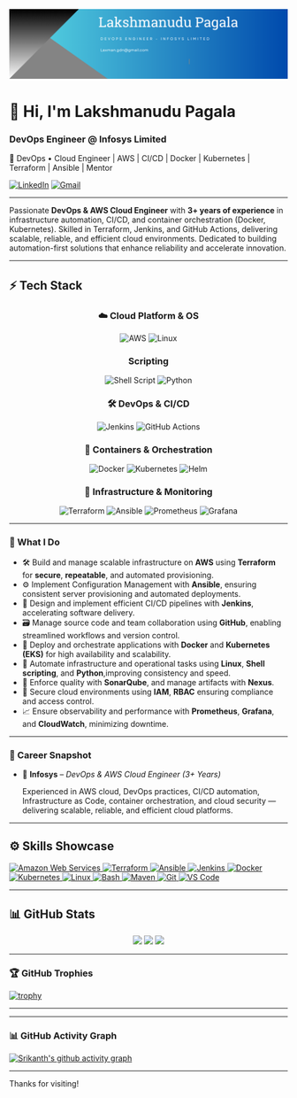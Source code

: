 <div align="center">
  <img src="https://github.com/Lakshmanp145/Lakshmanp145/blob/main/Banner.png" alt="GitHub Banner" width="800"/>
</div>

# 👋 Hi, I'm Lakshmanudu Pagala

### DevOps Engineer @ Infosys Limited  
🚀 DevOps • Cloud Engineer | AWS  | CI/CD | Docker | Kubernetes | Terraform | Ansible | Mentor

[![LinkedIn](https://img.shields.io/badge/LinkedIn-Connect-blue?logo=linkedin&style=flat)](https://www.linkedin.com/in/lakshmanudu-pagala-501262324/)
[![Gmail](https://img.shields.io/badge/Email-laxman.gdn@gmail.com-red?logo=gmail&style=flat)](mailto:laxman.gdn@gmail.com)

---

Passionate **DevOps & AWS Cloud Engineer** with **3+ years of experience** in infrastructure automation, CI/CD, and container orchestration (Docker, Kubernetes). Skilled in Terraform, Jenkins, and GitHub Actions, delivering scalable, reliable, and efficient cloud environments. Dedicated to building automation-first solutions that enhance reliability and accelerate innovation.

---

<!-- ### 🧰 Tech Stack

- **OS**                       : Linux
- **Cloud**                    : AWS   
- **CI/CD**                    : Jenkins, GitHub Actions
- **SCM**                      : GitHub
- **IaC**                      : Terraform  
- **Configuration Management** : Ansible
- **containerization**         : Docker
- **Container Orchestration**  : Kubernetes 
- **Scripting**                : Shell, Python  
- **Monitoring**               : Prometheus, Grafana, Elk stack, CloudWatch
- **Security**                 : IAM, RBAC 
- **Scanning Tools**           : SonarQube, Veracode, ECR Scan

--- -->

## ⚡ Tech Stack

<div align="center">


### ☁️ Cloud Platform & OS
![AWS](https://img.shields.io/badge/AWS-%23FF9900.svg?style=for-the-badge&logo=amazon-aws&logoColor=white)
![Linux](https://img.shields.io/badge/Linux-FCC624?style=for-the-badge&logo=linux&logoColor=black)

### Scripting
![Shell Script](https://img.shields.io/badge/Shell_Script-%23121011.svg?style=for-the-badge&logo=gnu-bash&logoColor=white)
![Python](https://img.shields.io/badge/Python-3776AB?style=for-the-badge&logo=python&logoColor=white)

### 🛠️ DevOps & CI/CD
![Jenkins](https://img.shields.io/badge/Jenkins-%232C5263.svg?style=for-the-badge&logo=jenkins&logoColor=white)
![GitHub Actions](https://img.shields.io/badge/GitHub%20Actions-%232671E5.svg?style=for-the-badge&logo=githubactions&logoColor=white)

### 🐳 Containers & Orchestration
![Docker](https://img.shields.io/badge/Docker-%230db7ed.svg?style=for-the-badge&logo=docker&logoColor=white)
![Kubernetes](https://img.shields.io/badge/Kubernetes-%23326ce5.svg?style=for-the-badge&logo=kubernetes&logoColor=white)
![Helm](https://img.shields.io/badge/Helm-%232C5263.svg?style=for-the-badge&logo=helm&logoColor=white)

### 🔧 Infrastructure & Monitoring
![Terraform](https://img.shields.io/badge/Terraform-%235835CC.svg?style=for-the-badge&logo=terraform&logoColor=white)
![Ansible](https://img.shields.io/badge/Ansible-%231A1918.svg?style=for-the-badge&logo=ansible&logoColor=white)
![Prometheus](https://img.shields.io/badge/Prometheus-E6522C?style=for-the-badge&logo=Prometheus&logoColor=white)
![Grafana](https://img.shields.io/badge/Grafana-%23F46800.svg?style=for-the-badge&logo=grafana&logoColor=white)

</div>

---


### 🔧 What I Do

- 🛠️ Build and manage scalable infrastructure on **AWS** using **Terraform** for **secure**, **repeatable**, and automated provisioning.
- ⚙️ Implement Configuration Management with **Ansible**, ensuring consistent server provisioning and automated deployments.
- 🚀 Design and implement efficient CI/CD pipelines with **Jenkins**, accelerating software delivery.
- 🗃️ Manage source code and team collaboration using **GitHub**, enabling streamlined workflows and version control.
- 🐳 Deploy and orchestrate applications with **Docker** and **Kubernetes (EKS)** for high availability and scalability.
- 🤖 Automate infrastructure and operational tasks using **Linux**, **Shell scripting**, and **Python**,improving consistency and speed. 
- 🧪 Enforce quality with **SonarQube**, and manage artifacts with **Nexus**. 
- 🔐 Secure cloud environments using **IAM**, **RBAC** ensuring compliance and access control.  
- 📈 Ensure observability and performance with **Prometheus**, **Grafana**, and **CloudWatch**, minimizing downtime.

---

### 💼 Career Snapshot

- 🏢 **Infosys** – *DevOps & AWS Cloud Engineer (3+ Years)*

  Experienced in AWS cloud, DevOps practices, CI/CD automation, Infrastructure as Code, container orchestration, and cloud security — delivering scalable, reliable, and efficient cloud platforms.

---

## ⚙️ Skills Showcase

<p align="left">
  <!-- AWS -->
<a href="https://aws.amazon.com" target="_blank" rel="noreferrer">
  <img src="https://raw.githubusercontent.com/danielcranney/readme-generator/main/public/icons/skills/aws-colored.svg" width="36" height="36" alt="Amazon Web Services" />
</a>

  <!-- IaC / Automation -->
  <a href="https://www.terraform.io/" target="_blank">
    <img src="https://cdn.jsdelivr.net/gh/devicons/devicon/icons/terraform/terraform-original.svg" width="40" height="40" alt="Terraform" />
  </a>
  <a href="https://www.ansible.com/" target="_blank">
    <img src="https://cdn.jsdelivr.net/gh/devicons/devicon/icons/ansible/ansible-original.svg" width="40" height="40" alt="Ansible" />
  </a>

  <!-- CI/CD -->
  <a href="https://www.jenkins.io/" target="_blank">
    <img src="https://cdn.jsdelivr.net/gh/devicons/devicon/icons/jenkins/jenkins-original.svg" width="40" height="40" alt="Jenkins" />
  </a>

  <!-- Containers -->
  <a href="https://www.docker.com/" target="_blank">
    <img src="https://cdn.jsdelivr.net/gh/devicons/devicon/icons/docker/docker-original.svg" width="40" height="40" alt="Docker" />
  </a>
  <a href="https://kubernetes.io/" target="_blank">
    <img src="https://cdn.jsdelivr.net/gh/devicons/devicon/icons/kubernetes/kubernetes-plain.svg" width="40" height="40" alt="Kubernetes" />
  </a>

  <!-- OS & Scripting -->
  <a href="https://www.linux.org/" target="_blank">
    <img src="https://cdn.jsdelivr.net/gh/devicons/devicon/icons/linux/linux-original.svg" width="40" height="40" alt="Linux" />
  </a>
  <a href="https://www.gnu.org/software/bash/" target="_blank">
    <img src="https://cdn.jsdelivr.net/gh/devicons/devicon/icons/bash/bash-original.svg" width="40" height="40" alt="Bash" />
  </a>
  <a href="https://maven.apache.org/" target="_blank">
    <img src="https://cdn.jsdelivr.net/gh/devicons/devicon/icons/maven/maven-original.svg" width="40" height="40" alt="Maven" />
  </a>
  <a href="https://git-scm.com/" target="_blank" rel="noreferrer">
  <img src="https://raw.githubusercontent.com/danielcranney/readme-generator/main/public/icons/skills/git-colored.svg" width="36" height="36" alt="Git" />
</a>
<a href="https://code.visualstudio.com/" target="_blank" rel="noreferrer">
  <img src="https://raw.githubusercontent.com/danielcranney/readme-generator/main/public/icons/skills/visualstudiocode.svg" width="36" height="36" alt="VS Code" />
</a>
</p>

---

## 📊 GitHub Stats

<div align="center">
  <img src="https://github-readme-stats.vercel.app/api?username=Lakshmanp145&theme=tokyonight&hide_border=false&include_all_commits=true&count_private=true"/>
  <img src="https://nirzak-streak-stats.vercel.app/?user=Lakshmanp145&theme=dark&hide_border=false" />
  <img src="https://github-readme-stats.vercel.app/api/top-langs/?username=Lakshmanp145&theme=dark&hide_border=false&layout=compact" />
</div>

---

### 🏆 GitHub Trophies
[![trophy](https://github-profile-trophy.vercel.app/?username=Lakshmanp145&theme=tokyonight&no-frame=true&no-bg=true&margin-w=5)](https://github.com/ryo-ma/github-profile-trophy)

---

---

### 📊 GitHub Activity Graph
[![Srikanth's github activity graph](https://github-readme-activity-graph.vercel.app/graph?username=Lakshmanp145&theme=tokyo-night)](https://github.com/ashutosh00710/github-readme-activity-graph)

---

Thanks for visiting!